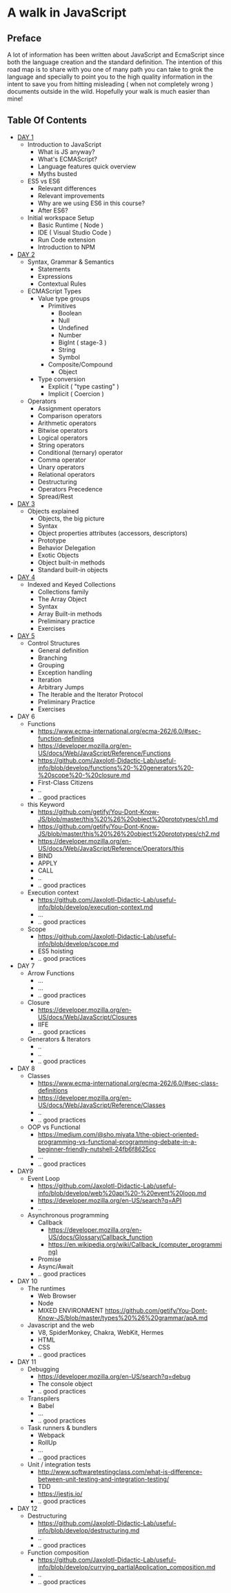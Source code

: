# A walk in JavaScript

## Preface

A lot of information has been written about JavaScript and EcmaScript since both the language creation and the standard definition. The intention of this road map is to share with you one of many path you can take to grok the language and specially to point you to the high quality information in the intent to save you from hitting misleading ( when not completely wrong ) documents outside in the wild. Hopefully your walk is much easier than mine!

## Table Of Contents

- [DAY 1](/day_01.md)
  - Introduction to JavaScript
    - What is JS anyway?
    - What's ECMAScript?
    - Language features quick overview
    - Myths busted
  - ES5 vs ES6
    - Relevant differences
    - Relevant improvements
    - Why are we using ES6 in this course?
    - After ES6?
  - Initial workspace Setup
    - Basic Runtime ( Node )
    - IDE ( Visual Studio Code )
    - Run Code extension
    - Introduction to NPM
- [DAY 2](/day_02.md)
  - Syntax, Grammar & Semantics
    - Statements
    - Expressions
    - Contextual Rules
  - ECMAScript Types
    - Value type groups
      - Primitives
        - Boolean
        - Null
        - Undefined
        - Number
        - BigInt ( stage-3 )
        - String
        - Symbol
      - Composite/Compound
        - Object
    - Type conversion
      - Explicit ( "type casting" )
      - Implicit ( Coercion )
  - Operators
    - Assignment operators
    - Comparison operators
    - Arithmetic operators
    - Bitwise operators
    - Logical operators
    - String operators
    - Conditional (ternary) operator
    - Comma operator
    - Unary operators
    - Relational operators
    - Destructuring
    - Operators Precedence
    - Spread/Rest
- [DAY 3](/day_03.md)
  - Objects explained
    - Objects, the big picture
    - Syntax
    - Object properties attributes (accessors, descriptors)
    - Prototype
    - Behavior Delegation
    - Exotic Objects
    - Object built-in methods
    - Standard built-in objects
- [DAY 4](/day_04.md)
  - Indexed and Keyed Collections
    - Collections family
    - The Array Object
    - Syntax
    - Array Built-in methods
    - Preliminary practice
    - Exercises
- [DAY 5](/day_05.md)
  - Control Structures
    - General definition
    - Branching
    - Grouping
    - Exception handling
    - Iteration
    - Arbitrary Jumps
    - The Iterable and the Iterator Protocol
    - Preliminary Practice
    - Exercises
- DAY 6
  - Functions
    - <https://www.ecma-international.org/ecma-262/6.0/#sec-function-definitions>
    - <https://developer.mozilla.org/en-US/docs/Web/JavaScript/Reference/Functions>
    - <https://github.com/Jaxolotl-Didactic-Lab/useful-info/blob/develop/functions%20-%20generators%20-%20scope%20-%20closure.md>
    - First-Class Citizens
    - ..
    - .. good practices
  - this Keyword
    - <https://github.com/getify/You-Dont-Know-JS/blob/master/this%20%26%20object%20prototypes/ch1.md>
    - <https://github.com/getify/You-Dont-Know-JS/blob/master/this%20%26%20object%20prototypes/ch2.md>
    - <https://developer.mozilla.org/en-US/docs/Web/JavaScript/Reference/Operators/this>
    - BIND
    - APPLY
    - CALL
    - ..
    - .. good practices
  - Execution context
    - <https://github.com/Jaxolotl-Didactic-Lab/useful-info/blob/develop/execution-context.md>
    - ...
    - .. good practices
  - Scope
    - <https://github.com/Jaxolotl-Didactic-Lab/useful-info/blob/develop/scope.md>
    - ES5 hoisting
    - .. good practices
- DAY 7
  - Arrow Functions
    - ...
    - ...
    - .. good practices
  - Closure
    - <https://developer.mozilla.org/en-US/docs/Web/JavaScript/Closures>
    - IIFE
    - .. good practices
  - Generators & Iterators
    - ..
    - ..
    - .. good practices
- DAY 8
  - Classes
    - <https://www.ecma-international.org/ecma-262/6.0/#sec-class-definitions>
    - <https://developer.mozilla.org/en-US/docs/Web/JavaScript/Reference/Classes>
    - ..
    - .. good practices
  - OOP vs Functional
    - <https://medium.com/@sho.miyata.1/the-object-oriented-programming-vs-functional-programming-debate-in-a-beginner-friendly-nutshell-24fb6f8625cc>
    - ...
    - .. good practices
- DAY9
  - Event Loop
    - <https://github.com/Jaxolotl-Didactic-Lab/useful-info/blob/develop/web%20api%20-%20event%20loop.md>
    - <https://developer.mozilla.org/en-US/search?q=API>
    - ..
  - Asynchronous programming
    - Callback
      - <https://developer.mozilla.org/en-US/docs/Glossary/Callback_function>
      - <https://en.wikipedia.org/wiki/Callback_(computer_programming)>
    - Promise
    - Async/Await
    - .. good practices
- DAY 10
  - The runtimes
    - Web Browser
    - Node
    - MIXED ENVIRONMENT <https://github.com/getify/You-Dont-Know-JS/blob/master/types%20%26%20grammar/apA.md>
  - Javascript and the web
    - V8, SpiderMonkey, Chakra, WebKit, Hermes
    - HTML
    - CSS
    - .. good practices
- DAY 11
  - Debugging
    - <https://developer.mozilla.org/en-US/search?q=debug>
    - The console object
    - .. good practices
  - Transpilers
    - Babel
    - ...
    - .. good practices
  - Task runners & bundlers
    - Webpack
    - RollUp
    - ...
    - .. good practices
  - Unit / integration tests
    - <http://www.softwaretestingclass.com/what-is-difference-between-unit-testing-and-integration-testing/>
    - TDD
    - <https://jestjs.io/>
    - .. good practices
- DAY 12
  - Destructuring
    - <https://github.com/Jaxolotl-Didactic-Lab/useful-info/blob/develop/destructuring.md>
    - ..
    - .. good practices
  - Function composition
    - <https://github.com/Jaxolotl-Didactic-Lab/useful-info/blob/develop/currying_partialApplication_composition.md>
    - ..
    - .. good practices
